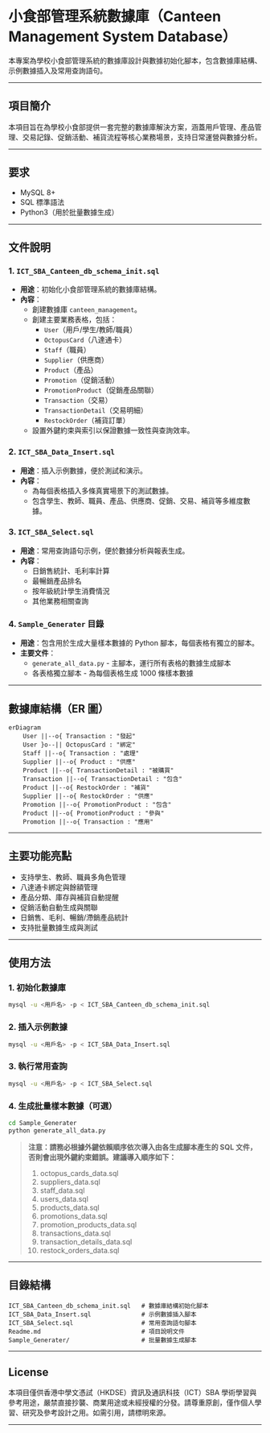 # 小食部管理系統數據庫（Canteen Management System Database）

本專案為學校小食部管理系統的數據庫設計與數據初始化腳本，包含數據庫結構、示例數據插入及常用查詢語句。

---

## 項目簡介

本項目旨在為學校小食部提供一套完整的數據庫解決方案，涵蓋用戶管理、產品管理、交易記錄、促銷活動、補貨流程等核心業務場景，支持日常運營與數據分析。

---

## 要求
- MySQL 8+
- SQL 標準語法
- Python3（用於批量數據生成）

---

## 文件說明

### 1. `ICT_SBA_Canteen_db_schema_init.sql`
- **用途**：初始化小食部管理系統的數據庫結構。
- **內容**：
  - 創建數據庫 `canteen_management`。
  - 創建主要業務表格，包括：
    - `User`（用戶/學生/教師/職員）
    - `OctopusCard`（八達通卡）
    - `Staff`（職員）
    - `Supplier`（供應商）
    - `Product`（產品）
    - `Promotion`（促銷活動）
    - `PromotionProduct`（促銷產品關聯）
    - `Transaction`（交易）
    - `TransactionDetail`（交易明細）
    - `RestockOrder`（補貨訂單）
  - 設置外鍵約束與索引以保證數據一致性與查詢效率。

### 2. `ICT_SBA_Data_Insert.sql`
- **用途**：插入示例數據，便於測試和演示。
- **內容**：
  - 為每個表格插入多條真實場景下的測試數據。
  - 包含學生、教師、職員、產品、供應商、促銷、交易、補貨等多維度數據。

### 3. `ICT_SBA_Select.sql`
- **用途**：常用查詢語句示例，便於數據分析與報表生成。
- **內容**：
  - 日銷售統計、毛利率計算
  - 最暢銷產品排名
  - 按年級統計學生消費情況
  - 其他業務相關查詢

### 4. `Sample_Generater` 目錄
- **用途**：包含用於生成大量樣本數據的 Python 腳本，每個表格有獨立的腳本。
- **主要文件**：
  - `generate_all_data.py` - 主腳本，運行所有表格的數據生成腳本
  - 各表格獨立腳本 - 為每個表格生成 1000 條樣本數據

---

## 數據庫結構（ER 圖）

```mermaid
erDiagram
    User ||--o{ Transaction : "發起"
    User }o--|| OctopusCard : "綁定"
    Staff ||--o{ Transaction : "處理"
    Supplier ||--o{ Product : "供應"
    Product ||--o{ TransactionDetail : "被購買"
    Transaction ||--o{ TransactionDetail : "包含"
    Product ||--o{ RestockOrder : "補貨"
    Supplier ||--o{ RestockOrder : "供應"
    Promotion ||--o{ PromotionProduct : "包含"
    Product ||--o{ PromotionProduct : "參與"
    Promotion ||--o{ Transaction : "應用"
```

---

## 主要功能亮點
- 支持學生、教師、職員多角色管理
- 八達通卡綁定與餘額管理
- 產品分類、庫存與補貨自動提醒
- 促銷活動自動生成與關聯
- 日銷售、毛利、暢銷/滯銷產品統計
- 支持批量數據生成與測試

---

## 使用方法

### 1. 初始化數據庫

```bash
mysql -u <用戶名> -p < ICT_SBA_Canteen_db_schema_init.sql
```

### 2. 插入示例數據

```bash
mysql -u <用戶名> -p < ICT_SBA_Data_Insert.sql
```

### 3. 執行常用查詢

```bash
mysql -u <用戶名> -p < ICT_SBA_Select.sql
```

### 4. 生成批量樣本數據（可選）

```bash
cd Sample_Generater
python generate_all_data.py
```

> **注意：請務必根據外鍵依賴順序依次導入由各生成腳本產生的 SQL 文件，否則會出現外鍵約束錯誤。建議導入順序如下：**
> 1. octopus_cards_data.sql
> 2. suppliers_data.sql
> 3. staff_data.sql
> 4. users_data.sql
> 5. products_data.sql
> 6. promotions_data.sql
> 7. promotion_products_data.sql
> 8. transactions_data.sql
> 9. transaction_details_data.sql
> 10. restock_orders_data.sql

---

## 目錄結構

```
ICT_SBA_Canteen_db_schema_init.sql   # 數據庫結構初始化腳本
ICT_SBA_Data_Insert.sql              # 示例數據插入腳本
ICT_SBA_Select.sql                   # 常用查詢語句腳本
Readme.md                            # 項目說明文件
Sample_Generater/                    # 批量數據生成腳本
```




---

## License

本項目僅供香港中學文憑試（HKDSE）資訊及通訊科技（ICT）SBA 學術學習與參考用途，嚴禁直接抄襲、商業用途或未經授權的分發。請尊重原創，僅作個人學習、研究及參考設計之用。如需引用，請標明來源。

---
